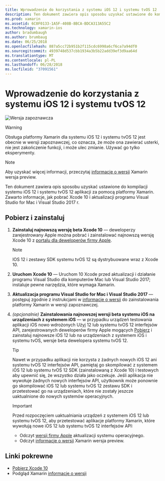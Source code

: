 ```yaml
---
title: Wprowadzenie do korzystania z systemu iOS 12 i systemu tvOS 12
description: Ten dokument zawiera opis sposobu uzyskać ustawione do kompilacji systemu iOS 12 i systemu tvOS 12 aplikacji za pomocą platformy Xamarin. Zawarto informacje, jak pobrać Xcode 10 i aktualizacji programu Visual Studio for Mac i Visual Studio 2017 r.
ms.prod: xamarin
ms.assetid: 6C0F0133-1A5F-408B-8BCA-BDCA313A55C2
ms.technology: xamarin-ios
author: bradumbaugh
ms.author: brumbaug
ms.date: 06/25/2018
ms.openlocfilehash: 887a5cc72b951b2f115cdc6998a6cf6ca7a94df0
ms.sourcegitcommit: 4939748d537cbb1934a3b5b22add39ef3d9aa64d
ms.translationtype: MT
ms.contentlocale: pl-PL
ms.lasthandoff: 06/28/2018
ms.locfileid: "37091561"
---
```

# <a name="getting-started-with-ios-12-and-tvos-12"></a>Wprowadzenie do korzystania z systemu iOS 12 i systemu tvOS 12

![Wersja zapoznawcza](~/media/shared/preview.png)

> [!WARNING]
> Obsługa platformy Xamarin dla systemu iOS 12 i systemu tvOS 12 jest obecnie w wersji zapoznawczej, co oznacza, że może ona zawierać usterki, nie jest zakończenie funkcji, i może ulec zmianie. Używać go tylko eksperymenty.

> [!NOTE]
> Aby uzyskać więcej informacji, przeczytaj [informacje o wersji](https://releases.xamarin.com/preview-release-xcode-10-beta/) Xamarin wersja preview.

Ten dokument zawiera opis sposobu uzyskać ustawione do kompilacji systemu iOS 12 i systemu tvOS 12 aplikacji za pomocą platformy Xamarin. Zawarto informacje, jak pobrać Xcode 10 i aktualizacji programu Visual Studio for Mac i Visual Studio 2017 r.

## <a name="download-and-install"></a>Pobierz i zainstaluj

1. **Zainstaluj najnowszą wersję beta Xcode 10** — deweloperzy zarejestrowany Apple można pobrać i zainstalować najnowszą wersję Xcode 10 z [portalu dla deweloperów firmy Apple](https://developer.apple.com/download/).

   > [!NOTE]
   > IOS 12 i zestawy SDK systemu tvOS 12 są dystrybuowane wraz z Xcode 10.

2. **Uruchom Xcode 10** — Uruchom 10 Xcode przed aktualizacji i działanie programu Visual Studio dla komputerów Mac lub Visual Studio 2017; instaluje pewne narzędzia, które wymaga Xamarin.

3. **Aktualizacja programu Visual Studio for Mac i Visual Studio 2017** — postępuj zgodnie z instrukcjami w [informacje o wersji](https://releases.xamarin.com/preview-release-xcode-10-beta/) do zainstalowania platformy Xamarin w wersji zapoznawczej.

4. _(opcjonalnie)_  **Zainstalowania najnowszej wersji beta systemu iOS na urządzeniach z systemem iOS** — w przypadku urządzeń testowania aplikacji iOS nowo wdrożonych Użyj 12 lub systemu tvOS 12 interfejsów API, zarejestrowanych deweloperów firmy Apple mogących [Pobierz](https://developer.apple.com/download) i zainstaluj najnowsze iOS 12 lub na urządzeniach z systemem iOS i systemu tvOS, wersje beta dewelopera systemu tvOS 12.

   > [!TIP]
   > Nawet w przypadku aplikacji nie korzysta z żadnych nowych iOS 12 ani systemu tvOS 12 interfejsów API, pamiętaj go skompilować z systemem iOS 12 lub systemu tvOS 12 SDK (zainstalowaną z Xcode 10) i testowych aby upewnić się, że wszystko działa jako oczekuje. Jeśli aplikacja nie wywołuje żadnych nowych interfejsów API, użytkownik może ponownie go skompilować iOS 12 lub systemu tvOS 12 zestawu SDK i przetestować go na urządzeniach, które nie zostały jeszcze uaktualnione do nowych systemów operacyjnych.

   > [!IMPORTANT]
   > Przed rozpoczęciem uaktualniania urządzeń z systemem iOS 12 lub systemu tvOS 12, aby przetestować aplikacje platformy Xamarin, które wywołują nowe iOS 12 lub systemu tvOS 12 interfejsów API:
   > - Odczyt [wersji firmy Apple](https://developer.apple.com/download/) aktualizacji systemu operacyjnego.
   > - Odczyt [informacje o wersji](https://releases.xamarin.com/preview-release-xcode-10-beta/) Xamarin wersja preview.

## <a name="related-links"></a>Linki pokrewne

- [Pobierz Xcode 10](https://developer.apple.com/download/)
- Podgląd Xamarin [informacje o wersji](https://releases.xamarin.com/preview-release-xcode-10-beta/)
